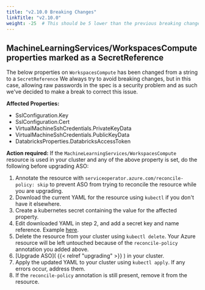 ```yaml
---
title: "v2.10.0 Breaking Changes"
linkTitle: "v2.10.0"
weight: -25  # This should be 5 lower than the previous breaking change document
---
```


## MachineLearningServices/WorkspacesCompute properties marked as a SecretReference

The below properties on `WorkspacesCompute` has been changed from a string to a `SecretReference`
We always try to avoid breaking changes, but in this case, allowing raw passwords in the spec is a security problem and as such we've
decided to make a break to correct this issue.

**Affected Properties:**

- SslConfiguration.Key
- SslConfiguration.Cert
- VirtualMachineSshCredentials.PrivateKeyData
- VirtualMachineSshCredentials.PublicKeyData
- DatabricksProperties.DatabricksAccessToken

**Action required:** If the `MachineLearningServices/WorkspacesCompute` resource is used in your cluster and any of the above property is set, do the following before upgrading ASO:

1. Annotate the resource with `serviceoperator.azure.com/reconcile-policy: skip` to prevent ASO from trying to reconcile the resource while you are upgrading.
2. Download the current YAML for the resource using `kubectl` if you don't have it elsewhere.
3. Create a kubernetes secret containing the value for the affected property.
4. Edit downloaded YAML in step 2, and add a secret key and name reference. Example [here](https://github.com/Azure/azure-service-operator/blob/main/v2/samples/apimanagement/v1api20230501preview/v1api20230501preview_authorizationprovider.yaml#L12).
5. Delete the resource from your cluster using `kubectl delete`. Your Azure resource will be left untouched because of the `reconcile-policy` annotation you added above.
6. [Upgrade ASO]( {{< relref "upgrading" >}} ) in your cluster.
7. Apply the updated YAML to your cluster using `kubectl apply`. If any errors occur, address them.
8. If the `reconcile-policy` annotation is still present, remove it from the resource.